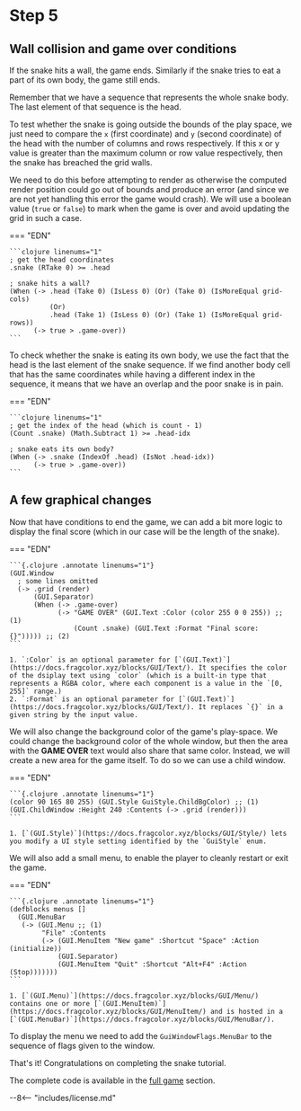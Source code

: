 # Step 5

## Wall collision and game over conditions

If the snake hits a wall, the game ends. Similarly if the snake tries to eat a part of its own body, the game still ends.

Remember that we have a sequence that represents the whole snake body. The last element of that sequence is the head.

To test whether the snake is going outside the bounds of the play space, we just need to compare the `x` (first coordinate) and `y` (second coordinate) of the head with the number of columns and rows respectively. If this x or y value is greater than the maximum column or row value respectively, then the snake has breached the grid walls. 

We need to do this before attempting to render as otherwise the computed render position could go out of bounds and produce an error (and since we are not yet handling this error the game would crash). We will use a boolean value (`true` or `false`) to mark when the game is over and avoid updating the grid in such a case.

=== "EDN"

    ```clojure linenums="1"
    ; get the head coordinates
    .snake (RTake 0) >= .head

    ; snake hits a wall?
    (When (-> .head (Take 0) (IsLess 0) (Or) (Take 0) (IsMoreEqual grid-cols)
              (Or)
              .head (Take 1) (IsLess 0) (Or) (Take 1) (IsMoreEqual grid-rows))
          (-> true > .game-over))
    ```

To check whether the snake is eating its own body, we use the fact that the head is the last element of the snake sequence. If we find another body cell that has the same coordinates while having a different index in the sequence, it means that we have an overlap and the poor snake is in pain.

=== "EDN"

    ```clojure linenums="1"
    ; get the index of the head (which is count - 1)
    (Count .snake) (Math.Subtract 1) >= .head-idx

    ; snake eats its own body?
    (When (-> .snake (IndexOf .head) (IsNot .head-idx))
          (-> true > .game-over))
    ```

## A few graphical changes

Now that have conditions to end the game, we can add a bit more logic to display the final score (which in our case will be the length of the snake).

=== "EDN"

    ```{.clojure .annotate linenums="1"}
    (GUI.Window
      ; some lines omitted
      (-> .grid (render)
          (GUI.Separator)
          (When (-> .game-over)
                (-> "GAME OVER" (GUI.Text :Color (color 255 0 0 255)) ;; (1)
                    (Count .snake) (GUI.Text :Format "Final score: {}"))))) ;; (2)
    ```

    1. `:Color` is an optional parameter for [`(GUI.Text)`](https://docs.fragcolor.xyz/blocks/GUI/Text/). It specifies the color of the dsiplay text using `color` (which is a built-in type that represents a RGBA color, where each component is a value in the `[0, 255]` range.)
    2. `:Format` is an optional parameter for [`(GUI.Text)`](https://docs.fragcolor.xyz/blocks/GUI/Text/). It replaces `{}` in a given string by the input value.

We will also change the background color of the game's play-space. We could change the background color of the whole window, but then the area with the **GAME OVER** text  would also share that same color. Instead, we will create a new area for the game itself. To do so we can use a child window.

=== "EDN"

    ```{.clojure .annotate linenums="1"}
    (color 90 165 80 255) (GUI.Style GuiStyle.ChildBgColor) ;; (1)
    (GUI.ChildWindow :Height 240 :Contents (-> .grid (render)))
    ```

    1. [`(GUI.Style)`](https://docs.fragcolor.xyz/blocks/GUI/Style/) lets you modify a UI style setting identified by the `GuiStyle` enum.

We will also add a small menu, to enable the player to cleanly restart or exit the game.

=== "EDN"

    ```{.clojure .annotate linenums="1"}
    (defblocks menus []
      (GUI.MenuBar
       (-> (GUI.Menu ;; (1)
            "File" :Contents
            (-> (GUI.MenuItem "New game" :Shortcut "Space" :Action (initialize))
                (GUI.Separator)
                (GUI.MenuItem "Quit" :Shortcut "Alt+F4" :Action (Stop)))))))
    ```

    1. [`(GUI.Menu)`](https://docs.fragcolor.xyz/blocks/GUI/Menu/) contains one or more [`(GUI.MenuItem)`](https://docs.fragcolor.xyz/blocks/GUI/MenuItem/) and is hosted in a [`(GUI.MenuBar)`](https://docs.fragcolor.xyz/blocks/GUI/MenuBar/).

To display the menu we need to add the `GuiWindowFlags.MenuBar` to the sequence of flags given to the window.

That's it! Congratulations on completing the snake tutorial.

The complete code is available in the [full game](../full-game/index.md) section.

--8<-- "includes/license.md"
